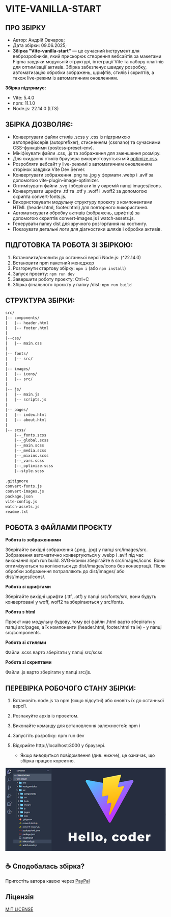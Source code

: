 # VITE-VANILLA-START

## ПРО ЗБІРКУ

- Автор: Андрій Овчаров;
- Дата збірки: 09.06.2025;
- **Збірка "Vite-vanilla-start"** — це сучасний інструмент для веброзробників, який прискорює створення вебсайтів за макетами Figma завдяки модульній структурі, інтеграції Vite та набору плагінів для оптимізації активів. Збірка забезпечує швидку розробку, автоматизацію обробки зображень, шрифтів, стилів і скриптів, а також live-режим із автоматичним оновленням.

**Збірка підтримує:**

- Vite: 5.4.0
- npm: 11.1.0
- Node.js: 22.14.0 (LTS)


## ЗБІРКА ДОЗВОЛЯЄ:

- Конвертувати файли стилів .scss у .css із підтримкою автопрефіксерів (autoprefixer), стисненням (cssnano) та сучасними CSS-функціями (postcss-preset-env).
- Мініфікувати файли .css, .js та зображення для зменшення розміру.
- Для скидання стилів браузера використовується мій [optimize.css](https://github.com/ovcharovcoder/optimize.css).
- Розробляти вебсайт у live-режимі з автоматичним оновленням сторінок завдяки Vite Dev Server.
- Конвертувати зображення .png та .jpg у формати .webp і .avif за допомогою vite-plugin-image-optimizer.
- Оптимізувати файли .svg і зберігати їх у окремій папці images/icons.
- Конвертувати шрифти .ttf та .otf у .woff і .woff2 за допомогою скрипта convert-fonts.js.
- Використовувати модульну структуру проєкту з компонентами HTML (header.html, footer.html) для повторного використання.
- Автоматизувати обробку активів (зображень, шрифтів) за допомогою скриптів convert-images.js і watch-assets.js.
- Генерувати папку dist для зручного розгортання на хостингу.
- Показувати детальні логи для діагностики шляхів і обробки активів.

ПІДГОТОВКА ТА РОБОТА ЗІ ЗБІРКОЮ:
----------------------------------------------------
1. Встановити/оновити до останньої версії Node.js: (^22.14.0)
2. Встановити npm пакетний менеджер
3. Розгорнути стартову збірку: ```npm i``` (або ```npm install```)
4. Запуск проєкту: ```npm run dev```
5. Завершити роботу проєкту: Ctrl+C
6. Збірка фінального проєкту у папку /dist: ```npm run build```


## СТРУКТУРА ЗБІРКИ:
```
src/
|-- components/
|   |-- header.html
|   |-- footer.html
|
|--css/
|   |-- main.css
|
|-- fonts/
|   |-- src/
|   
|-- images/
|   |-- icons/
|   |-- src/
|
|-- js/ 
|   |-- main.js 
|   |-- scripts.js 
|   
|-- pages/
|   |-- index.html
|   |-- about.html
|
|-- scss/
    |--_fonts.scss
    |--_global.scss
    |--_main.scss
    |--_media.scss
    |--_mixins.scss
    |--_vars.scss
    |--_optimize.scss
    |--style.scss
   
.gitignore
convert-fonts.js 
convert-images.js 
package.json
vite-config.js
watch-assets.js
readme.txt
```


## РОБОТА З ФАЙЛАМИ ПРОЄКТУ

 **Робота із зображеннями**

Зберігайте вихідні зображення (.png, .jpg) у папці src/images/src. Зображення автоматично конвертуються у .webp і .avif під час виконання npm run build. SVG-іконки зберігайте в src/images/icons. Вони оптимізуються та копіюються до dist/images/icons без конвертації. Після обробки зображення потрапляють до dist/images/ або dist/images/icons/.

 **Робота зі шрифтами**

Зберігайте вихідні шрифти (.ttf, .otf) у папці src/fonts/src, вони будуть конвертовані у woff, woff2 та зберігаються у src/fonts.

**Робота з html**

Проєкт має модульну будову, тому всі файли .html варто зберігати у папці src/pages, а їх компоненти (header.html, footer.html та ін) - у папці src/components.

**Робота зі стилями**

Файли .scss варто зберігати у папці src/scss

**Pобота зі скриптами**

Файли .js варто зберігати у папці src/js.


## ПЕРЕВІРКА РОБОЧОГО СТАНУ ЗБІРКИ:

1. Встановіть node.js та npm (якщо відсутні) або оновіть їх до останньої версії.
2. Розпакуйте архів із проєктом.
3. Виконайте команду для встановлення залежностей: npm i
4. Запустіть розробку: npm run dev
5. Відкрийте http://localhost:3000 у браузері.

   + Якщо виводиться повідомлення (див. нижче), це означає, що збірка працює коректно.
<img src="src/images/src/hello.jpg" style="width: 600px;" alt="hello img">


## ☕ Сподобалась збірка? 
Пригостіть автора кавою через [PayPal](https://www.paypal.com/donate/?business=datoshcode@gmail.com)

 ## Ліцензія

<a href="LICENSE">MIT LICENSE</a>



